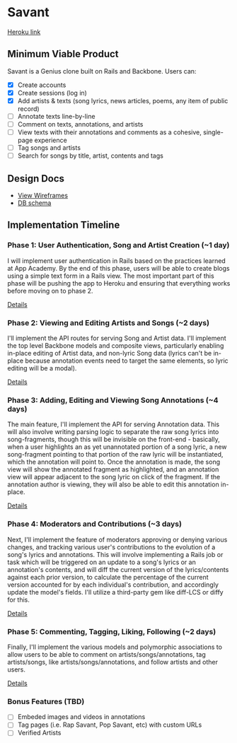 # Savant

[Heroku link][heroku]

[heroku]: https://hiphopsavant.herokuapp.com/

## Minimum Viable Product
Savant is a Genius clone built on Rails and Backbone. Users can:

- [X] Create accounts
- [X] Create sessions (log in)
- [X] Add artists & texts (song lyrics, news articles, poems, any item of public record)
- [ ] Annotate texts line-by-line
- [ ] Comment on texts, annotations, and artists
- [ ] View texts with their annotations and comments as a cohesive, single-page experience
- [ ] Tag songs and artists
- [ ] Search for songs by title, artist, contents and tags

## Design Docs
* [View Wireframes][views]
* [DB schema][schema]

[views]: ./docs/views.md
[schema]: ./docs/schema.md

## Implementation Timeline

### Phase 1: User Authentication, Song and Artist Creation (~1 day)
I will implement user authentication in Rails based on the practices learned at
App Academy. By the end of this phase, users will be able to create blogs using
a simple text form in a Rails view. The most important part of this phase will
be pushing the app to Heroku and ensuring that everything works before moving on
to phase 2.

[Details][phase-one]

### Phase 2: Viewing and Editing Artists and Songs (~2 days)
I'll implement the API routes for serving Song and Artist data. I'll implement the top level Backbone models and composite views, particularly enabling in-place editing of Artist data, and non-lyric Song data (lyrics can't be in-place because annotation events need to target the same elements, so lyric editing will be a modal).

[Details][phase-two]

### Phase 3: Adding, Editing and Viewing Song Annotations (~4 days)
The main feature, I'll implement the API for serving Annotation data. This will also involve writing parsing logic to separate the raw song lyrics into song-fragments, though this will be invisible on the front-end - basically, when a user highlights an as yet unannotated portion of a song lyric, a new song-fragment pointing to that portion of the raw lyric will be instantiated, which the annotation will point to. Once the annotation is made, the song view will show the annotated fragment as highlighted, and an annotation view will appear adjacent to the song lyric on click of the fragment. If the annotation author is viewing, they will also be able to edit this annotation in-place.

[Details][phase-three]

### Phase 4: Moderators and Contributions (~3 days)
Next, I'll implement the feature of moderators approving or denying various changes, and tracking various user's contributions to the evolution of a song's lyrics and annotations. This will involve implementing a Rails job or task which will be triggered on an update to a song's lyrics or an annotation's contents, and will diff the current version of the lyrics/contents against each prior version, to calculate the percentage of the current version accounted for by each individual's contribution, and accordingly update the model's fields. I'll utilize a third-party gem like diff-LCS or diffy for this.

[Details][phase-four]

### Phase 5: Commenting, Tagging, Liking, Following (~2 days)
Finally, I'll implement the various models and polymorphic associations to allow users to be able to comment on artists/songs/annotations, tag artists/songs, like artists/songs/annotations, and follow artists and other users.

[Details][phase-five]

### Bonus Features (TBD)
- [ ] Embeded images and videos in annotations
- [ ] Tag pages (i.e. Rap Savant, Pop Savant, etc) with custom URLs
- [ ] Verified Artists

[phase-one]: ./docs/phases/phase1.md
[phase-two]: ./docs/phases/phase2.md
[phase-three]: ./docs/phases/phase3.md
[phase-four]: ./docs/phases/phase4.md
[phase-five]: ./docs/phases/phase5.md
